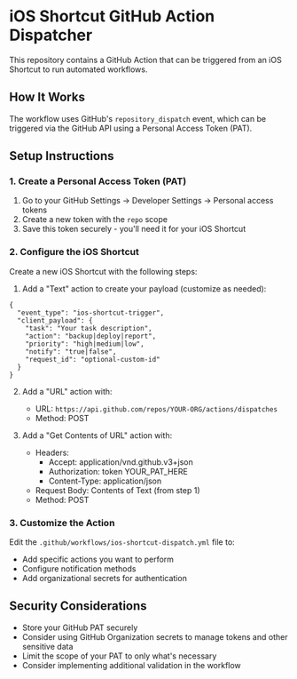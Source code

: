 # iOS Shortcut GitHub Action Dispatcher

This repository contains a GitHub Action that can be triggered from an iOS Shortcut to run automated workflows.

## How It Works

The workflow uses GitHub's `repository_dispatch` event, which can be triggered via the GitHub API using a Personal Access Token (PAT).

## Setup Instructions

### 1. Create a Personal Access Token (PAT)

1. Go to your GitHub Settings → Developer Settings → Personal access tokens
2. Create a new token with the `repo` scope
3. Save this token securely - you'll need it for your iOS Shortcut

### 2. Configure the iOS Shortcut

Create a new iOS Shortcut with the following steps:

1. Add a "Text" action to create your payload (customize as needed):
```
{
  "event_type": "ios-shortcut-trigger",
  "client_payload": {
    "task": "Your task description",
    "action": "backup|deploy|report",
    "priority": "high|medium|low",
    "notify": "true|false",
    "request_id": "optional-custom-id"
  }
}
```

2. Add a "URL" action with:
   - URL: `https://api.github.com/repos/YOUR-ORG/actions/dispatches`
   - Method: POST

3. Add a "Get Contents of URL" action with:
   - Headers:
     - Accept: application/vnd.github.v3+json
     - Authorization: token YOUR_PAT_HERE
     - Content-Type: application/json
   - Request Body: Contents of Text (from step 1)
   - Method: POST

### 3. Customize the Action

Edit the `.github/workflows/ios-shortcut-dispatch.yml` file to:
- Add specific actions you want to perform
- Configure notification methods
- Add organizational secrets for authentication

## Security Considerations

- Store your GitHub PAT securely
- Consider using GitHub Organization secrets to manage tokens and other sensitive data
- Limit the scope of your PAT to only what's necessary
- Consider implementing additional validation in the workflow